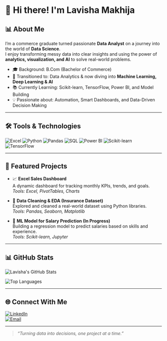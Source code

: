 # 👋 Hi there! I'm Lavisha Makhija

## 📊 About Me
I’m a commerce graduate turned passionate **Data Analyst** on a journey into the world of **Data Science**.  
I enjoy transforming messy data into clear insights and using the power of **analytics, visualization, and AI** to solve real-world problems.

- 🎓 Background: B.Com (Bachelor of Commerce)
- 🎯 Transitioned to: Data Analytics & now diving into **Machine Learning, Deep Learning & AI**
- 📚 Currently Learning: Scikit-learn, TensorFlow, Power BI, and Model Building
- 💡 Passionate about: Automation, Smart Dashboards, and Data-Driven Decision Making

---

## 🛠️ Tools & Technologies

![Excel](https://img.shields.io/badge/Excel-217346?style=for-the-badge&logo=microsoft-excel&logoColor=white)
![Python](https://img.shields.io/badge/Python-3776AB?style=for-the-badge&logo=python&logoColor=white)
![Pandas](https://img.shields.io/badge/Pandas-150458?style=for-the-badge&logo=pandas&logoColor=white)
![SQL](https://img.shields.io/badge/SQL-003B57?style=for-the-badge&logo=sqlite&logoColor=white)
![Power BI](https://img.shields.io/badge/Power_BI-F2C811?style=for-the-badge&logo=powerbi&logoColor=black)
![Scikit-learn](https://img.shields.io/badge/Scikit--Learn-F7931E?style=for-the-badge&logo=scikit-learn&logoColor=white)
![TensorFlow](https://img.shields.io/badge/TensorFlow-FF6F00?style=for-the-badge&logo=tensorflow&logoColor=white)

---

## 📂 Featured Projects

- 📈 **Excel Sales Dashboard**  
  A dynamic dashboard for tracking monthly KPIs, trends, and goals.  
  _Tools: Excel, PivotTables, Charts_

- 🧹 **Data Cleaning & EDA (Insurance Dataset)**  
  Explored and cleaned a real-world dataset using Python libraries.  
  _Tools: Pandas, Seaborn, Matplotlib_

- 🤖 **ML Model for Salary Prediction (In Progress)**  
  Building a regression model to predict salaries based on skills and experience.  
  _Tools: Scikit-learn, Jupyter_

---

## 📊 GitHub Stats

![Lavisha's GitHub Stats](https://github-readme-stats.vercel.app/api?username=lavishamakhija&show_icons=true&theme=tokyonight&hide=contribs&count_private=true)

![Top Languages](https://github-readme-stats.vercel.app/api/top-langs/?username=lavishamakhija&layout=compact&theme=tokyonight)

---

## 🌐 Connect With Me

[![LinkedIn](https://img.shields.io/badge/LinkedIn-blue?style=for-the-badge&logo=linkedin&logoColor=white)](https://linkedin.com/in/your-linkedin-here)  
[![Email](https://img.shields.io/badge/Gmail-D14836?style=for-the-badge&logo=gmail&logoColor=white)](mailto:your.email@example.com)

---

> _“Turning data into decisions, one project at a time.”_
